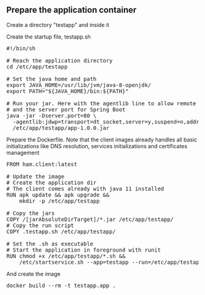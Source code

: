 
## Prepare the application container<a id="preparehamcontainer"></a>

Create a directory "testapp" and inside it

Create the startup file, testapp.sh

<pre>
#!/bin/sh

# Reach the application directory
cd /etc/app/testapp

# Set the java home and path
export JAVA_HOME=/usr/lib/jvm/java-8-openjdk/
export PATH="${JAVA_HOME}/bin:${PATH}"

# Run your jar. Here with the agentlib line to allow remote debugging
# and the server port for Spring Boot
java -jar -Dserver.port=80 \
  -agentlib:jdwp=transport=dt_socket,server=y,suspend=n,address=0.0.0.0:5005 \
  /etc/app/testapp/app-1.0.0.jar
</pre>

Prepare the Dockerfile. Note that the client images already handles all basic initializations
like DNS resolution, services initializations and certificates management

<pre>
FROM ham.client:latest

# Update the image
# Create the application dir
# The client comes already with java 11 installed
RUN apk update && apk upgrade &&
    mkdir -p /etc/app/testapp

# Copy the jars
COPY /[jarAbsoluteDirTarget]/*.jar /etc/app/testapp/
# Copy the run script
COPY .testapp.sh /etc/app/testapp/

# Set the .sh as executable
# Start the application in foreground with runit
RUN chmod +x /etc/app/testapp/*.sh &&
    /etc/startservice.sh --app=testapp --run=/etc/app/testapp/testapp.sh
</pre>

And create the image

<pre>
docker build --rm -t testapp.app .
</pre>
